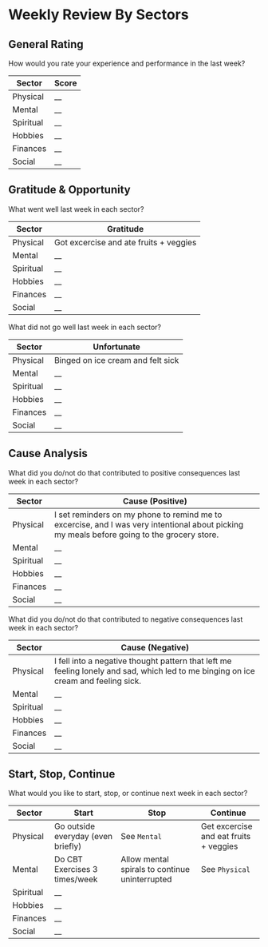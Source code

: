 # Weekly Review By Sectors

## General Rating
How would you rate your experience and performance in the last week?

| Sector | Score |
| ------- | ------ |
|Physical | __ |
|Mental | __ |
|Spiritual | __ |
|Hobbies | __ |
|Finances | __ |
|Social | __ |

## Gratitude & Opportunity

What went well last week in each sector?

| Sector | Gratitude |
| ------- | ------ |
|Physical | Got excercise and ate fruits + veggies |
|Mental | __ |
|Spiritual | __ |
|Hobbies | __ |
|Finances | __ |
|Social | __ |

What did not go well last week in each sector?

| Sector | Unfortunate |
| ------- | ------ |
|Physical | Binged on ice cream and felt sick |
|Mental | __ |
|Spiritual | __ |
|Hobbies | __ |
|Finances | __ |
|Social | __ |

## Cause Analysis

What did you do/not do that contributed to positive consequences last week in each sector?

| Sector | Cause (Positive) |
| ------- | ------ |
|Physical | I set reminders on my phone to remind me to excercise, and I was very intentional about picking my meals before going to the grocery store. |
|Mental | __ |
|Spiritual | __ |
|Hobbies | __ |
|Finances | __ |
|Social | __ |


What did you do/not do that contributed to negative consequences last week in each sector?

| Sector | Cause (Negative) |
| ------- | ------ |
|Physical | I fell into a negative thought pattern that left me feeling lonely and sad, which led to me binging on ice cream and feeling sick. |
|Mental | __ |
|Spiritual | __ |
|Hobbies | __ |
|Finances | __ |
|Social | __ |

## Start, Stop, Continue

What would you like to start, stop, or continue next week in each sector?

| Sector | Start | Stop | Continue |
| ------- | ------ | ---- | ---------- |
|Physical | Go outside everyday (even briefly) | See `Mental` |  Get excercise and eat fruits + veggies |
|Mental | Do CBT Exercises 3 times/week | Allow mental spirals to continue uninterrupted | See `Physical` |
|Spiritual | __ |
|Hobbies | __ |
|Finances | __ |
|Social | __ |


